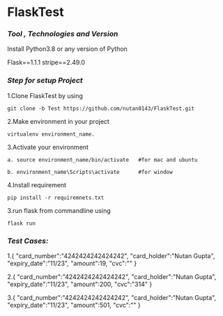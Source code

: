 # FlaskTest

### *Tool , Technologies and Version*

Install Python3.8 or any version of Python

Flask==1.1.1
stripe==2.49.0

### *Step for setup Project*

1.Clone FlaskTest by using 
	
	git clone -b Test https://github.com/nutan0143/FlaskTest.git

2.Make environment in your project
	
	virtualenv environment_name.

3.Activate your environment
	
	a. source environment_name/bin/activate   #for mac and ubuntu
	
	b. environment_name\Scripts\activate      #for window

4.Install requirement
	
	pip install -r requiremnets.txt

3.run flask from commandline using 
 	
	flask run
 
### *Test Cases:*

1.{
    "card_number":"4242424242424242",
    "card_holder":"Nutan Gupta",
    "expiry_date":"11/23",
    "amount":19,
    "cvc":""
}

2.{
    "card_number":"4242424242424242",
    "card_holder":"Nutan Gupta",
    "expiry_date":"11/23",
    "amount":200,
    "cvc":"314"
}

3.{
    "card_number":"4242424242424242",
    "card_holder":"Nutan Gupta",
    "expiry_date":"11/23",
    "amount":501,
    "cvc":""
}
